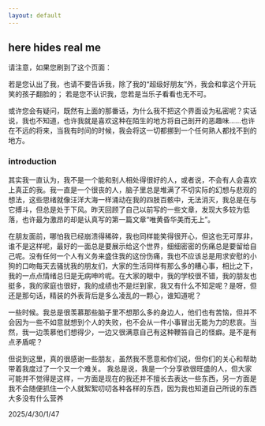 ```yaml
---
layout: default
---
```


## here hides real me

请注意，如果您刷到了这个页面：

若是您认出了我，也请不要告诉我，除了我的“超级好朋友”外，我会和拿这个开玩笑的孩子翻脸的；
若是您不认识我，您若是当乐子看看也无不可。

或许您会有疑问，既然有上面的那番话，为什么我不把这个界面设为私密呢？实话说，我也不知道，也许我就是喜欢这种在陌生的地方将自己剖开的恶趣味......也许在不远的将来，当我有时间的时候，我会将这一切都挪到一个任何熟人都找不到的地方。

### introduction

其实我一直认为，我不是一个能和别人相处得很好的人，或者说，不会有人会喜欢上真正的我。我一直是一个很丧的人，脑子里总是堆满了不切实际的幻想与悲观的想法，这些思绪就像汪洋大海一样涌动在我的四肢百骸中，无法消灭，我总是在与它搏斗，但总是处于下风。昨天回顾了自己以前写的一些文章，发现大多较为低落，也许最为激昂的却是认真写的第一篇文章“唯黄昏华美而无上”。

在朋友面前，哪怕我已经崩溃得稀碎，我也同样能笑得很开心，但这也无可厚非，谁不是这样呢，最好的一面总是要展示给这个世界，细细密密的伤痛总是要留给自己呢。没有任何一个人有义务来盛住我的这份伤痛，我也不应该总是用求安慰的小狗的口吻每天去骚扰我的朋友们，大家的生活同样有那么多的糟心事，相比之下，我的一点点情绪总归是无病呻吟呢。在大家的眼中，我的学校很不错，我的朋友也挺多，我的家庭也很好，我的成绩也不是烂到家，我又有什么不知足呢？是呀，但还是那句话，精装的外表背后是多么凌乱的一颗心，谁知道呢？

一些时候。我总是很羡慕那些脑子里不想那么多的身边人，他们也有苦恼，但并不会因为一些不如意就想到个人的失败，也不会从一件小事冒出无能为力的悲哀。当然，我一边羡慕他们想得少，一边又很满意自己有这种鞭笞自己的怪癖。是不是有点矛盾呢？

但说到这里，真的很感谢一些朋友，虽然我不愿意和你们说，但你们的关心和帮助带着我度过了一个又一个难关。
我总是说，我是一个分享欲很旺盛的人，但大家可能并不觉得是这样，一方面是现在的我还并不擅长去表达一些东西，另一方面是我不会随便抓住一个人就絮絮叨叨各种各样的东西，因为我也知道自己所说的东西大多没有什么营养

2025/4/30/1/47